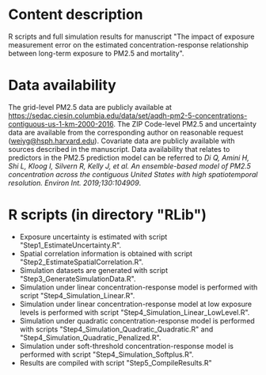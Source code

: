# Content description
R scripts and full simulation results for manuscript "The impact of exposure measurement error on the estimated concentration-response relationship between long-term exposure to PM2.5 and mortality".

# Data availability
The grid-level PM2.5 data are publicly available at https://sedac.ciesin.columbia.edu/data/set/aqdh-pm2-5-concentrations-contiguous-us-1-km-2000-2016. The ZIP Code-level PM2.5 and uncertainty data are available from the corresponding author on reasonable request (weiyg@hsph.harvard.edu). Covariate data are publicly available with sources described in the manuscript. Data availability that relates to predictors in the PM2.5 prediction model can be referred to _Di Q, Amini H, Shi L, Kloog I, Silvern R, Kelly J, et al. An ensemble-based model of PM2.5 concentration across the contiguous United States with high spatiotemporal resolution. Environ Int. 2019;130:104909_.

# R scripts (in directory "RLib")
 - Exposure uncertainty is estimated with script "Step1_EstimateUncertainty.R".
 - Spatial correlation information is obtained with script "Step2_EstimateSpatialCorrelation.R".
 - Simulation datasets are generated with script "Step3_GenerateSimulationData.R".
 - Simulation under linear concentration-response model is performed with script "Step4_Simulation_Linear.R".
 - Simulation under linear concentration-response model at low exposure levels is performed with script "Step4_Simulation_Linear_LowLevel.R".
 - Simulation under quadratic concentration-response model is performed with scripts "Step4_Simulation_Quadratic_Quadratic.R" and "Step4_Simulation_Quadratic_Penalized.R".
 - Simulation under soft-threshold concentration-response model is performed with script "Step4_Simulation_Softplus.R".
 - Results are compiled with script "Step5_CompileResults.R"
